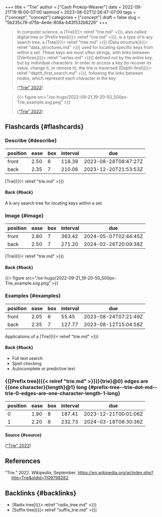 +++
title = "Trie"
author = ["Cash Prokop-Weaver"]
date = 2022-09-21T19:18:00-07:00
lastmod = 2023-08-02T12:56:47-07:00
tags = ["concept", "concept"]
categories = ["concept"]
draft = false
slug = "5b235c79-d75b-4e4e-808a-b43f532b6226"
+++

> In computer science, a [Trie]({{< relref "trie.md" >}}), also called digital tree or [Prefix tree]({{< relref "trie.md" >}}), is a type of k-ary search tree, a [Tree]({{< relref "tree.md" >}}) [Data structure]({{< relref "data_structures.md" >}}) used for locating specific keys from within a set. These keys are most often strings, with links between [[Vertices]({{< relref "vertex.md" >}})] defined not by the entire key, but by individual characters. In order to access a key (to recover its value, change it, or remove it), the trie is traversed [Depth-first]({{< relref "depth_first_search.md" >}}), following the links between nodes, which represent each character in the key.
>
> (<a href="#citeproc_bib_item_1">“Trie” 2022</a>)

<!--quoteend-->

> {{< figure src="/ox-hugo/2022-09-21_19-20-50_500px-Trie_example.svg.png" >}}
>
> (<a href="#citeproc_bib_item_1">“Trie” 2022</a>)


## Flashcards {#flashcards}


### Describe {#describe}

| position | ease | box | interval | due                  |
|----------|------|-----|----------|----------------------|
| front    | 2.50 | 6   | 118.39   | 2023-08-28T08:47:27Z |
| back     | 2.35 | 7   | 210.06   | 2023-12-20T21:53:53Z |

[Trie]({{< relref "trie.md" >}})


#### Back {#back}

A k-ary search tree for locating keys within a set.


### Image {#image}

| position | ease | box | interval | due                  |
|----------|------|-----|----------|----------------------|
| front    | 2.80 | 7   | 363.42   | 2024-05-07T02:44:45Z |
| back     | 2.50 | 7   | 271.20   | 2024-02-26T20:09:38Z |

[Trie]({{< relref "trie.md" >}})


#### Back {#back}

{{< figure src="/ox-hugo/2022-09-21_19-20-50_500px-Trie_example.svg.png" >}}


### Examples {#examples}

| position | ease | box | interval | due                  |
|----------|------|-----|----------|----------------------|
| front    | 2.05 | 6   | 55.45    | 2023-08-24T07:21:49Z |
| back     | 2.35 | 7   | 127.77   | 2023-08-12T15:04:58Z |

Applications of a [Trie]({{< relref "trie.md" >}})


#### Back {#back}

-   Full text search
-   Spell checking
-   Autocomplete or predictive text


### {{[Prefix tree]({{< relref "trie.md" >}})}{trie}@0} edges are {{one character}{length}@1} long {#prefix-tree--trie-dot-md--trie-0-edges-are-one-character-length-1-long}

| position | ease | box | interval | due                  |
|----------|------|-----|----------|----------------------|
| 0        | 1.90 | 8   | 187.41   | 2023-12-21T00:01:06Z |
| 1        | 2.20 | 8   | 232.73   | 2024-03-18T08:30:36Z |


#### Source {#source}

(<a href="#citeproc_bib_item_1">“Trie” 2022</a>)

## References

<style>.csl-entry{text-indent: -1.5em; margin-left: 1.5em;}</style><div class="csl-bib-body">
  <div class="csl-entry"><a id="citeproc_bib_item_1"></a>“Trie.” 2022. <i>Wikipedia</i>, September. <a href="https://en.wikipedia.org/w/index.php?title=Trie&oldid=1109798282">https://en.wikipedia.org/w/index.php?title=Trie&#38;oldid=1109798282</a>.</div>
</div>


## Backlinks {#backlinks}

-   [Radix tree]({{< relref "radix_tree.md" >}})
-   [Suffix tree]({{< relref "suffix_trie.md" >}})
